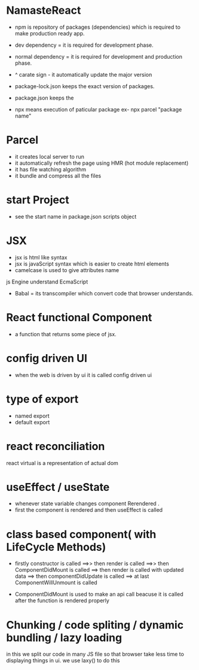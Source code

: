 # NamasteReact

- npm is repository of packages (dependencies) which is required to make production ready app.

- dev dependency = it is required for development phase.
- normal dependency = it is required for development and production phase.

- ^ carate sign - it automatically update the major version

- package-lock.json keeps the exact version of packages.
- package.json keeps the

- npx means execution of paticular package ex- npx parcel "package name"

# Parcel

- it creates local server to run
- it automatically refresh the page using HMR (hot module replacement)
- it has file watching algorithm
- it bundle and compress all the files

# start Project

- see the start name in package.json scripts object

# JSX

- jsx is html like syntax
- jsx is javaScript syntax which is easier to create html elements
- camelcase is used to give attributes name

js Engine understand EcmaScript

- Babal = its transcompiler which convert code that browser understands.

# React functional Component

- a function that returns some piece of jsx.

# config driven UI

- when the web is driven by ui it is called config driven ui

# type of export

- named export
- default export

# react reconciliation

react virtual is a representation of actual dom

# useEffect / useState

- whenever state variable changes component Rerendered .
- first the component is rendered and then useEffect is called

# class based component( with LifeCycle Methods)

- firstly constructor is called ==>> then render is called ==>> then ComponentDidMount is called ==> then render is called with updated
  data ==> then componentDidUpdate is called ==> at last ComponentWillUnmount is called

- ComponentDidMount is used to make an api call beacuse it is called after the function is rendered properly

# Chunking / code spliting / dynamic bundling / lazy loading

in this we split our code in many JS file so that browser take less time to displaying things in ui. we use laxy() to do this
